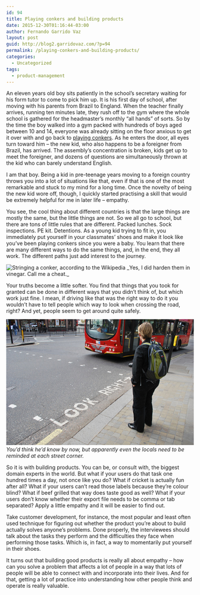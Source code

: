 ```yaml
---
id: 94
title: Playing conkers and building products
date: 2015-12-30T01:16:44-03:00
author: Fernando Garrido Vaz
layout: post
guid: http://blog2.garridovaz.com/?p=94
permalink: /playing-conkers-and-building-products/
categories:
  - Uncategorized
tags:
  - product-management
---
```

An eleven years old boy sits patiently in the school&#8217;s secretary waiting for his form tutor to come to pick him up. It is his first day of school, after moving with his parents from Brazil to England. When the teacher finally arrives, running ten minutes late, they rush off to the gym where the whole school is gathered for the headmaster&#8217;s monthly &#8220;all hands&#8221; of sorts. So by the time the boy walked into a gym packed with hundreds of boys aged between 10 and 14, everyone was already sitting on the floor anxious to get it over with and go back to [playing conkers](https://en.wikipedia.org/wiki/Conkers). As he enters the door, all eyes turn toward him &#8211; the new kid, who also happens to be a foreigner from Brazil, has arrived. The assembly&#8217;s concentration is broken, kids get up to meet the foreigner, and dozens of questions are simultaneously thrown at the kid who can barely understand English.

I am that boy. Being a kid in pre-teenage years moving to a foreign country throws you into a lot of situations like that, even if that is one of the most remarkable and stuck to my mind for a long time. Once the novelty of being the new kid wore off, though, I quickly started practising a skill that would be extremely helpful for me in later life &#8211; empathy.

You see, the cool thing about different countries is that the large things are mostly the same, but the little things are not. So we all go to school, but there are tons of little rules that are different. Packed lunches. Sock inspections. PE kit. Detentions. As a young kid trying to fit in, you immediately put yourself in your classmates&#8217; shoes and make it look like you&#8217;ve been playing conkers since you were a baby. You learn that there are many different ways to do the same things, and, in the end, they all work. The different paths just add interest to the journey.

<img src="https://i0.wp.com/upload.wikimedia.org/wikipedia/commons/thumb/8/84/Stringing_conkers.jpg/640px-Stringing_conkers.jpg?w=812&#038;ssl=1" alt="Stringing a conker, according to the Wikipedia" data-recalc-dims="1" />  
_Yes, I did harden them in vinegar. Call me a cheat._

Your truths become a little softer. You find that things that you took for granted can be done in different ways that you didn&#8217;t think of, but which work just fine. I mean, if driving like that was the right way to do it you wouldn&#8217;t have to tell people which way to look when crossing the road, right? And yet, people seem to get around quite safely.

![Thanks BockoPix on Flickr](/assets/uploads/2017/07/zebra.jpg)  
_You&#8217;d think he&#8217;d know by now, but apparently even the locals need to be reminded at each street corner._

So it is with building products. You can be, or consult with, the biggest domain experts in the world. But what if your users do that task one hundred times a day, not once like you do? What if cricket is actually fun after all? What if your users can&#8217;t read those labels because they&#8217;re colour blind? What if beef grilled that way does taste good as well? What if your users don&#8217;t know whether their export file needs to be comma or tab separated? Apply a little empathy and it will be easier to find out.

Take customer development, for instance, the most popular and least often used technique for figuring out whether the product you&#8217;re about to build actually solves anyone&#8217;s problems. Done properly, the interviewees should talk about the tasks they perform and the difficulties they face when performing those tasks. Which is, in fact, a way to momentarily put yourself in their shoes.

It turns out that building good products is really all about empathy &#8211; how can you solve a problem that affects a lot of people in a way that lots of people will be able to connect with and incorporate into their lives. And for that, getting a lot of practice into understanding how other people think and operate is really valuable.

